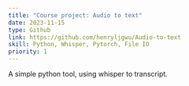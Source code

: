 ```yaml
---
title: "Course project: Audio to text"
date: 2023-11-15
type: Github
link: https://github.com/henryljgwu/Audio-to-text
skill: Python, Whisper, Pytorch, File IO
priority: 1
---
```


A simple python tool, using whisper to transcript.
